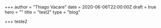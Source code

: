 +++
author = "Thiago Vacare"
date = 2020-06-06T22:00:00Z
draft = true
hero = ""
title = "test2"
type = "blog"

+++
teste2